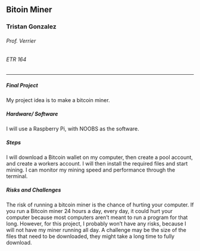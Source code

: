 Bitoin Miner
---
### Tristan Gonzalez
###### Prof. Verrier
###### ETR 164
---
##### Final Project

My project idea is to make a bitcoin miner.

##### Hardware/ Software

I will use a Raspberry Pi, with NOOBS as the software. 

##### Steps

I will download a Bitcoin wallet on my computer, then create a pool account, and create a workers account. 
I will then install the required files and start mining. I can monitor my mining speed and performance through the terminal. 

##### Risks and Challenges

The risk of running a bitcoin miner is the chance of hurting your computer. 
If you run a Bitcoin miner 24 hours a day, every day, it could hurt your computer because most computers aren’t meant to run a program for that long. 
However, for this project, I probably won’t have any risks, because I will not have my miner running all day. 
A challenge may be the size of the files that need to be downloaded, they might take a long time to fully download.
